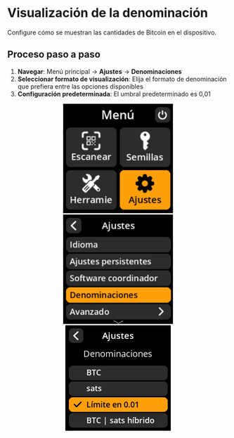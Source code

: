 # Visualización de la denominación

Configure cómo se muestran las cantidades de Bitcoin en el dispositivo.

## Proceso paso a paso

1. **Navegar**: Menú principal → **Ajustes** → **Denominaciones**
2. **Seleccionar formato de visualización**: Elija el formato de denominación que prefiera entre las opciones disponibles
3. **Configuración predeterminada**: El umbral predeterminado es 0,01

<div align="center">
     <img src="images/HomeScreenSettingsSelectView.png" alt="Menú de selección de ajustes" width="250"/>
</div>

<div align="center">
     <img src="images/SettingsMainMenuDenominationDisplaySelectView.png" alt="Menú de selección de visualización de denominación" width="250"/>
</div>

<div align="center">
     <img src="images/SettingsEntryUpdateSelectionView_denomination.png" alt="Opciones de visualización de denominación" ancho="250"/>
</div>
